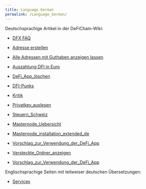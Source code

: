 ```yaml
---
title: Language German
permalink: /Language_German/
---
```


Deutschsprachige Artikel in der DeFiChain-Wiki:

- [DFX FAQ](/DFX_FAQ "wikilink")

<!-- -->

- [Adresse erstellen](/Adresse_erstellen "wikilink")

<!-- -->

- [Alle Adressen mit Guthaben anzeigen
  lassen](/Alle_Adressen_mit_Guthaben_anzeigen_lassen "wikilink")

<!-- -->

- [Auszahlung DFI in Euro](/Auszahlung_DFI_in_Euro "wikilink")

<!-- -->

- [DeFi_App_löschen](/DeFi_App_löschen "wikilink")

<!-- -->

- [DFI-Punks](/DFI-Punks "wikilink")

<!-- -->

- [Kritik](/Kritik "wikilink")

<!-- -->

- [Privatkey_auslesen](/Privatkey_auslesen "wikilink")

<!-- -->

- [Steuern_Schweiz](/Steuern_Schweiz "wikilink")

<!-- -->

- [Masternode_Uebersicht](/Masternode_Uebersicht "wikilink")

<!-- -->

- [Masternode_installation_extended_de](/Masternode_installation_extended_de "wikilink")

<!-- -->

- [Vorschlag_zur_Verwendung_der_DeFi_App](/Vorschlag_zur_Verwendung_der_DeFi_App "wikilink")

<!-- -->

- [Versteckte_Ordner_anzeigen](/Versteckte_Ordner_anzeigen "wikilink")

<!-- -->

- [Vorschlag_zur_Verwendung_der_DeFi_App](/Vorschlag_zur_Verwendung_der_DeFi_App "wikilink")

Englischsprachige Seiten mit teilweiser deutschen Übersetzungen:

- [Services](/Services "wikilink")